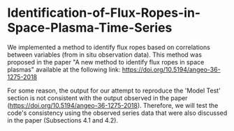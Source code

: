 # Identification-of-Flux-Ropes-in-Space-Plasma-Time-Series
We implemented a method to identify flux ropes based on correlations between variables (from in situ observation data). This method was proposed in the paper "A new method to identify flux ropes in space plasmas" available at the following link: https://doi.org/10.5194/angeo-36-1275-2018

For some reason, the output for our attempt to reproduce the 'Model Test' section is not consistent with the output observed in the paper (https://doi.org/10.5194/angeo-36-1275-2018). Therefore, we will test the code's consistency using the observed series data that were also discussed in the paper (Subsections 4.1 and 4.2).
